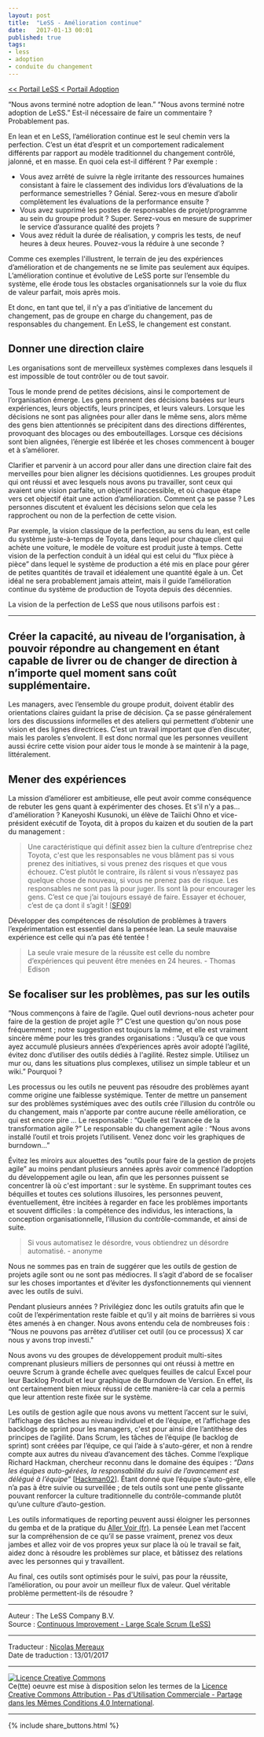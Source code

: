 ```yaml
---
layout: post
title:  "LeSS - Amélioration continue"
date:   2017-01-13 00:01
published: true
tags:
- less
- adoption
- conduite du changement
---
```


[<< Portail LeSS < Portail Adoption](http://www.les-traducteurs-agiles.org/2016/12/26/less-portail-adoption.html)

“Nous avons terminé notre adoption de lean.” “Nous avons terminé notre adoption de LeSS.” Est-il nécessaire de faire un commentaire ? Probablement pas.

En lean et en LeSS, l’amélioration continue est le seul chemin vers la perfection. C’est un état d’esprit et un comportement radicalement différents par rapport au modèle traditionnel du changement contrôlé, jalonné, et en masse. En quoi cela est-il différent ? Par exemple :

* Vous avez arrêté de suivre la règle irritante des ressources humaines consistant à faire le classement des individus lors d’évaluations de la performance semestrielles ? Génial. Serez-vous en mesure d’abolir complètement les évaluations de la performance ensuite ?
* Vous avez supprimé les postes de responsables de projet/programme au sein du groupe produit ? Super. Serez-vous en mesure de supprimer le service d’assurance qualité des projets ?
* Vous avez réduit la durée de réalisation, y compris les tests, de neuf heures à deux heures. Pouvez-vous la réduire à une seconde ?


Comme ces exemples l'illustrent, le terrain de jeu des expériences d’amélioration et de changements ne se limite pas seulement aux équipes. L’amélioration continue et évolutive de LeSS porte sur l’ensemble du système, elle érode tous les obstacles organisationnels sur la voie du flux de valeur parfait, mois après mois.

Et donc, en tant que tel, il n’y a pas d’initiative de lancement du changement, pas de groupe en charge du changement, pas de responsables du changement. En LeSS, le changement est constant.

## Donner une direction claire

Les organisations sont de merveilleux systèmes complexes dans lesquels il est impossible de tout contrôler ou de tout savoir.

Tous le monde prend de petites décisions, ainsi le comportement de l’organisation émerge. Les gens prennent des décisions basées sur leurs expériences, leurs objectifs, leurs principes, et leurs valeurs. Lorsque les décisions ne sont pas alignées pour aller dans le même sens, alors même des gens bien attentionnés se précipitent dans des directions différentes, provoquant des blocages ou des embouteillages. Lorsque ces décisions sont bien alignées, l’énergie est libérée et les choses commencent à bouger et à s’améliorer.

Clarifier et parvenir à un accord pour aller dans une direction claire fait des merveilles pour bien aligner les décisions quotidiennes. Les groupes produit qui ont réussi et avec lesquels nous avons pu travailler, sont ceux qui avaient une vision parfaite, un objectif inaccessible, et où chaque étape vers cet objectif était une action d’amélioration. Comment ça se passe ? Les personnes discutent et évaluent les décisions selon que cela les rapprochent ou non de la perfection de cette vision.

Par exemple, la vision classique de la perfection, au sens du lean, est celle du système juste-à-temps de Toyota, dans lequel pour chaque client qui achète une voiture, le modèle de voiture est produit juste à temps. Cette vision de la perfection conduit à un idéal qui est celui du “flux pièce à pièce” dans lequel le système de production a été mis en place pour gérer de petites quantités de travail et idéalement une quantité égale à un. Cet idéal ne sera probablement jamais atteint, mais il guide l’amélioration continue du système de production de Toyota depuis des décennies.

La vision de la perfection de LeSS que nous utilisons parfois est :

---
**Créer la capacité, au niveau de l’organisation, à pouvoir répondre au changement en étant capable de livrer ou de changer de direction à n’importe quel moment sans coût supplémentaire.**
---

Les managers, avec l’ensemble du groupe produit, doivent établir des orientations claires guidant la prise de décision. Ça se passe généralement lors des discussions informelles et des ateliers qui permettent d’obtenir une vision et des lignes directrices. C’est un travail important que d’en discuter, mais les paroles s’envolent. Il est donc normal que les personnes veuillent aussi écrire cette vision pour aider tous le monde à se maintenir à la page, littéralement.

## Mener des expériences

La mission d’améliorer est ambitieuse, elle peut avoir comme conséquence de rebuter les gens quant à expérimenter des choses. Et s'il n'y a pas… d'amélioration ? Kaneyoshi Kusunoki, un élève de Taiichi Ohno et vice-président exécutif de Toyota, dit à propos du kaizen et du soutien de la part du management :

> Une caractéristique qui définit assez bien la culture d’entreprise chez Toyota, c'est que les responsables ne vous blâment pas si vous prenez des initiatives, si vous prenez des risques et que vous échouez. C’est plutôt le contraire, ils râlent si vous n’essayez pas quelque chose de nouveau, si vous ne prenez pas de risque. Les responsables ne sont pas là pour juger. Ils sont là pour encourager les gens. C’est ce que j’ai toujours essayé de faire. Essayer et échouer, c’est de ça dont il s’agit ! [[SF09](http://www.amazon.com/Birth-Lean-Takahiro-Fujimoto-ebook/dp/B007EFWP0M)]

Développer des compétences de résolution de problèmes à travers l’expérimentation est essentiel dans la pensée lean. La seule mauvaise expérience est celle qui n’a pas été tentée !

> La seule vraie mesure de la réussite est celle du nombre d’expériences qui peuvent être menées en 24 heures. - Thomas Edison

## Se focaliser sur les problèmes, pas sur les outils

“Nous commençons à faire de l’agile. Quel outil devrions-nous acheter pour faire de la gestion de projet agile ?” C’est une question qu'on nous pose fréquemment ; notre suggestion est toujours la même, et elle est vraiment sincère même pour les très grandes organisations : “Jusqu’à ce que vous ayez accumulé plusieurs années d’expériences après avoir adopté l’agilité, évitez donc d’utiliser des outils dédiés à l'agilité. Restez simple. Utilisez un mur ou, dans les situations plus complexes, utilisez un simple tableur et un wiki.” Pourquoi ?

Les processus ou les outils ne peuvent pas résoudre des problèmes ayant comme origine une faiblesse systémique. Tenter de mettre un pansement sur des problèmes systémiques avec des outils crée l’illusion du contrôle ou du changement, mais n'apporte par contre aucune réelle amélioration, ce qui est encore pire … Le responsable : “Quelle est l’avancée de la transformation agile ?” Le responsable du changement agile : “Nous avons installé l’outil et trois projets l’utilisent. Venez donc voir les graphiques de burndown…”

Évitez les miroirs aux alouettes des “outils pour faire de la gestion de projets agile” au moins pendant plusieurs années après avoir commencé l’adoption du développement agile ou lean, afin que les personnes puissent se concentrer là où c'est important : sur le système. En supprimant toutes ces béquilles et toutes ces solutions illusoires, les personnes peuvent, éventuellement, être incitées à regarder en face les problèmes importants et souvent difficiles : la compétence des individus, les interactions, la conception organisationnelle, l’illusion du contrôle-commande, et ainsi de suite.

> Si vous automatisez le désordre, vous obtiendrez un désordre automatisé. - anonyme

Nous ne sommes pas en train de suggérer que les outils de gestion de projets agile sont ou ne sont pas médiocres. Il s’agit d'abord de se focaliser sur les choses importantes et d’éviter les dysfonctionnements qui viennent avec les outils de suivi.

Pendant plusieurs années ? Privilégiez donc les outils gratuits afin que le coût de l’expérimentation reste faible et qu’il y ait moins de barrières si vous êtes amenés à en changer. Nous avons entendu cela de nombreuses fois : “Nous ne pouvons pas arrêtez d’utiliser cet outil (ou ce processus) X car nous y avons trop investi."

Nous avons vu des groupes de développement produit multi-sites comprenant plusieurs milliers de personnes qui ont réussi à mettre en oeuvre Scrum à grande échelle avec quelques feuilles de calcul Excel pour leur Backlog Produit et leur graphique de Burndown de Version. En effet, ils ont certainement bien mieux réussi de cette manière-là car cela a permis que leur attention reste fixée sur le système.

Les outils de gestion agile que nous avons vu mettent l’accent sur le suivi, l’affichage des tâches au niveau individuel et de l’équipe, et l’affichage des backlogs de sprint pour les managers, c'est pour ainsi dire l’antithèse des principes de l’agilité. Dans Scrum, les tâches de l’équipe (le backlog de sprint) sont créées par l’équipe, ce qui l’aide à s'auto-gérer, et non à rendre compte aux autres du niveau d’avancement des tâches. Comme l’explique Richard Hackman, chercheur reconnu dans le domaine des équipes : _“Dans les équipes auto-gérées, la responsabilité du suivi de l’avancement est délégué à l’équipe”_ [[Hackman02](http://www.amazon.com/Leading-Teams-Setting-Stage-Performances/dp/1578513332)]. Étant donné que l’équipe s’auto-gère, elle n’a pas à être suivie ou surveillée ; de tels outils sont une pente glissante pouvant renforcer la culture traditionnelle du contrôle-commande plutôt qu’une culture d’auto-gestion.

Les outils informatiques de reporting peuvent aussi éloigner les personnes du gemba et de la pratique du [Aller Voir (fr)](http://www.les-traducteurs-agiles.org/2016/12/26/less-aller-voir.html). La pensée Lean met l’accent sur la compréhension de ce qu’il se passe vraiment, prenez vos deux jambes et allez voir de vos propres yeux sur place là où le travail se fait, aidez donc à résoudre les problèmes sur place, et bâtissez des relations avec les personnes qui y travaillent.

Au final, ces outils sont optimisés pour le suivi, pas pour la réussite, l’amélioration, ou pour avoir un meilleur flux de valeur. Quel véritable problème permettent-ils de résoudre ?


---
Auteur : The LeSS Company B.V.  
Source : [Continuous Improvement - Large Scale Scrum (LeSS)](http://less.works/less/adoption/continuous-improvement.html)  

---
Traducteur : [Nicolas Mereaux](http://www.les-traducteurs-agiles.org/traducteurs/)  
Date de traduction : 13/01/2017  

---

<a rel="license" href="http://creativecommons.org/licenses/by-nc-sa/4.0/"><img alt="Licence Creative Commons" style="border-width:0" src="http://i.creativecommons.org/l/by-nc-sa/4.0/88x31.png" /></a><br />Ce(tte) oeuvre est mise à disposition selon les termes de la <a rel="license" href="http://creativecommons.org/licenses/by-nc-sa/4.0/">Licence Creative Commons Attribution - Pas d'Utilisation Commerciale - Partage dans les Mêmes Conditions 4.0 International</a>.

---

{% include share_buttons.html %}
